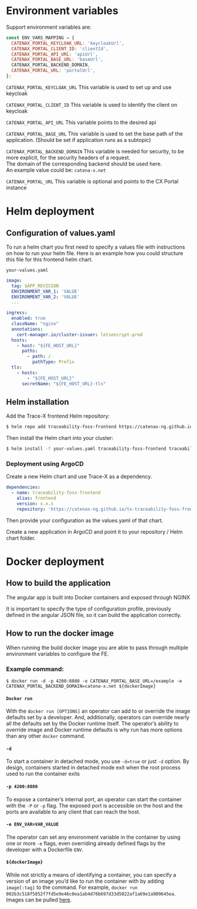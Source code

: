 # Environment variables

Support environment variables are:

```javascript
const ENV_VARS_MAPPING = {
  CATENAX_PORTAL_KEYCLOAK_URL: 'keycloakUrl',
  CATENAX_PORTAL_CLIENT_ID: 'clientId',
  CATENAX_PORTAL_API_URL: 'apiUrl',
  CATENAX_PORTAL_BASE_URL: 'baseUrl',
  CATENAX_PORTAL_BACKEND_DOMAIN,
  CATENAX_PORTAL_URL: 'portalUrl',
};
```

`CATENAX_PORTAL_KEYCLOAK_URL`
This variable is used to set up and use keycloak

`CATENAX_PORTAL_CLIENT_ID`
This variable is used to identify the client on keycloak

`CATENAX_PORTAL_API_URL`
This variable points to the desired api

`CATENAX_PORTAL_BASE_URL`
This variable is used to set the base path of the application. (Should be set if application runs as a subtopic)

`CATENAX_PORTAL_BACKEND_DOMAIN`
This variable is needed for security, to be more explicit, for the security headers of a request.  
The domain of the corresponding backend should be used here.  
An example value could be: `catena-x.net`

`CATENAX_PORTAL_URL`
This variable is optional and points to the CX Portal instance

# Helm deployment

## Configuration of values.yaml

To run a helm chart you first need to specify a values file with instructions on how to run your helm file.
Here is an example how you could structure this file for this frontend helm chart.

`your-values.yaml`

```yaml
image:
  tag: $APP_REVISION
  ENVIRONMENT_VAR_1: 'VALUE'
  ENVIRONMENT_VAR_2: 'VALUE'
  ...

ingress:
  enabled: true
  className: "nginx"
  annotations:
    cert-manager.io/cluster-issuer: letsencrypt-prod
  hosts:
    - host: "${FE_HOST_URL}"
      paths:
        - path: /
          pathType: Prefix
  tls:
    - hosts:
        - "${FE_HOST_URL}"
      secretName: "${FE_HOST_URL}-tls"

```

## Helm installation

Add the Trace-X frontend Helm repository:

```sh
$ helm repo add traceability-foss-frontend https://catenax-ng.github.io/tx-traceability-foss-frontend
```

Then install the Helm chart into your cluster:

```sh
$ helm install -f your-values.yaml traceability-foss-frontend traceability-foss-frontend/traceability-foss-frontend
```

### Deployment using ArgoCD

Create a new Helm chart and use Trace-X as a dependency.

```yaml
dependencies:
  - name: traceability-foss-frontend
    alias: frontend
    version: x.x.x
    repository: 'https://catenax-ng.github.io/tx-traceability-foss-frontend/'
```

Then provide your configuration as the values.yaml of that chart.

Create a new application in ArgoCD and point it to your repository / Helm chart folder.

# Docker deployment

## How to build the application

The angular app is built into Docker containers and exposed through NGINX

It is important to specify the type of configuration profile, previously defined in the angular JSON file, so it can
build the application correctly.

## How to run the docker image

When running the build docker image you are able to pass through multiple environment variables to configure the FE.

### Example command:

```shell
$ docker run -d -p 4200:8080 -e CATENAX_PORTAL_BASE_URL=/example -e CATENAX_PORTAL_BACKEND_DOMAIN=catena-x.net ${dockerImage}
```

#### `Docker run`

With the `docker run [OPTIONS]` an operator can add to or override the image defaults set by a developer. And, additionally, operators can override nearly all the defaults set by the Docker runtime itself. The operator’s ability to override image and Docker runtime defaults is why run has more options than any other `docker` command.

#### `-d`

To start a container in detached mode, you use `-d=true` or just `-d` option. By design, containers started in detached mode exit when the root process used to run the container exits

#### `-p 4200:8080`

To expose a container’s internal port, an operator can start the container with the `-P` or `-p` flag. The exposed port is accessible on the host and the ports are available to any client that can reach the host.

#### `-e ENV_VAR=VAR_VALUE`

The operator can set any environment variable in the container by using one or more `-e` flags, even overriding already defined flags by the developer with a Dockerfile `ENV`.

#### `${dockerImage}`

While not strictly a means of identifying a container, you can specify a version of an image you’d like to run the container with by adding `image[:tag]` to the command. For example, `docker run 002b3c518f5852f7fd5e9e46c0ea1ab4d76b697d33d5022af1a69e1a909645ea`.  
Images can be pulled [here](https://github.com/eclipse-tractusx/traceability-foss-frontend/pkgs/container/traceability-foss-frontend).
